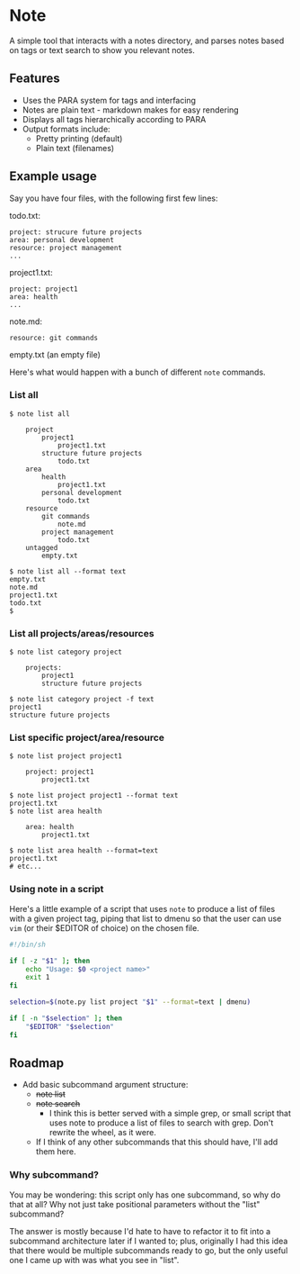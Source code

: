 # Note
A simple tool that interacts with a notes directory, and parses notes 
based on tags or text search to show you relevant notes.

## Features

+ Uses the PARA system for tags and interfacing
+ Notes are plain text - markdown makes for easy rendering
+ Displays all tags hierarchically according to PARA
+ Output formats include:
    + Pretty printing (default)
    + Plain text (filenames)

## Example usage

Say you have four files, with the following first few lines:

todo.txt:
```
project: strucure future projects
area: personal development
resource: project management
...
```

project1.txt:
```
project: project1
area: health
...
```

note.md:
```
resource: git commands
```

empty.txt (an empty file)

Here's what would happen with a bunch of different `note` commands.

### List all

```
$ note list all

    project
        project1
            project1.txt
        structure future projects
            todo.txt
    area
        health
            project1.txt
        personal development
            todo.txt
    resource
        git commands
            note.md
        project management
            todo.txt
    untagged
        empty.txt

$ note list all --format text
empty.txt
note.md
project1.txt
todo.txt
$
```

### List all projects/areas/resources

```
$ note list category project

    projects:
        project1
        structure future projects

$ note list category project -f text
project1
structure future projects
```

### List specific project/area/resource

```
$ note list project project1

    project: project1
        project1.txt

$ note list project project1 --format text
project1.txt
$ note list area health

    area: health
        project1.txt

$ note list area health --format=text
project1.txt
# etc...
```

### Using note in a script
Here's a little example of a script that uses `note` to produce a list 
of files with a given project tag, piping that list to dmenu so that 
the user can use `vim` (or their $EDITOR of choice) on the chosen file.

```sh
#!/bin/sh

if [ -z "$1" ]; then
    echo "Usage: $0 <project name>"
    exit 1
fi

selection=$(note.py list project "$1" --format=text | dmenu)

if [ -n "$selection" ]; then
    "$EDITOR" "$selection"
fi
```

## Roadmap

+ Add basic subcommand argument structure:
    + ~~note list~~
    + ~~note search~~
        + I think this is better served with a simple grep, or small 
        script that uses note to produce a list of files to search with 
        grep. Don't rewrite the wheel, as it were.
    + If I think of any other subcommands that this should have, I'll 
    add them here.

### Why subcommand?
You may be wondering: this script only has one subcommand, so why do 
that at all? Why not just take positional parameters without the "list" 
subcommand?

The answer is mostly because I'd hate to have to refactor it to fit 
into a subcommand architecture later if I wanted to; plus, originally I 
had this idea that there would be multiple subcommands ready to go, but 
the only useful one I came up with was what you see in "list".
